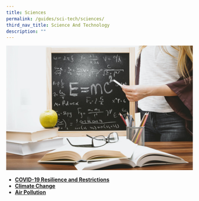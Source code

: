 ```yaml
---
title: Sciences
permalink: /guides/sci-tech/sciences/
third_nav_title: Science And Technology
description: ""
---
```

<img src="/images/category/physical-science.jpg" alt="physical science banner" style="width:800px;" />

- [**COVID-19 Resilience and Restrictions**](/guides/sci-tech/sciences/covid19-resilience-restrictions)
- [**Climate Change**](/guides/sci-tech/sciences/climate-change)
- [**Air Pollution**](/guides/sci-tech/sciences/air-pollution)

<!-- - [**Viruses : An Overview**](/guides/sci-tech/sciences/virus-overview)
- [**Viruses : The Spanish Flu**](/guides/sci-tech/sciences/spanish-flu) -->